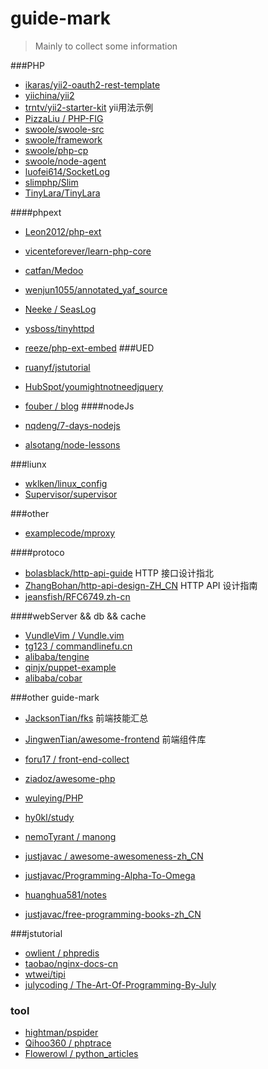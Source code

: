 # guide-mark

>Mainly to collect some information

###PHP

* [ikaras/yii2-oauth2-rest-template](https://github.com/ikaras/yii2-oauth2-rest-template/tree/master/application/api)
* [yiichina/yii2](https://github.com/yiichina/yii2)
* [trntv/yii2-starter-kit](https://github.com/trntv/yii2-starter-kit) yii用法示例
* [PizzaLiu / PHP-FIG](https://github.com/PizzaLiu/PHP-FIG)
* [swoole/swoole-src](https://github.com/swoole/swoole-src)
* [swoole/framework](https://github.com/swoole/framework)
* [swoole/php-cp](https://github.com/swoole/php-cp)
* [swoole/node-agent](https://github.com/swoole/node-agent)
* [luofei614/SocketLog](https://github.com/luofei614/SocketLog)
* [slimphp/Slim](https://github.com/slimphp/Slim)
* [TinyLara/TinyLara](https://github.com/TinyLara/TinyLara)

####phpext

* [Leon2012/php-ext](https://github.com/Leon2012/php-ext)
* [vicenteforever/learn-php-core](https://github.com/vicenteforever/learn-php-core)
* [catfan/Medoo](https://github.com/catfan/Medoo)
* [wenjun1055/annotated_yaf_source](https://github.com/wenjun1055/annotated_yaf_source)
* [Neeke / SeasLog](https://github.com/Neeke/SeasLog)
* [ysboss/tinyhttpd](https://github.com/ysboss/tinyhttpd)
* [reeze/php-ext-embed](https://github.com/reeze/php-ext-embed)
###UED

* [ruanyf/jstutorial](https://github.com/ruanyf/jstutorial)
* [HubSpot/youmightnotneedjquery](https://github.com/HubSpot/youmightnotneedjquery)
* [fouber / blog](https://github.com/fouber/blog)
####nodeJs

* [nqdeng/7-days-nodejs](https://github.com/nqdeng/7-days-nodejs)
* [alsotang/node-lessons](https://github.com/alsotang/node-lessons)


###liunx

* [wklken/linux_config](https://github.com/wklken/linux_config)
* [Supervisor/supervisor](https://github.com/Supervisor/supervisor)

###other

* [examplecode/mproxy](https://github.com/examplecode/mproxy)

####protoco

* [bolasblack/http-api-guide](https://github.com/bolasblack/http-api-guide) HTTP 接口设计指北
* [ZhangBohan/http-api-design-ZH_CN](https://github.com/ZhangBohan/http-api-design-ZH_CN) HTTP API 设计指南
* [jeansfish/RFC6749.zh-cn](https://github.com/jeansfish/RFC6749.zh-cn)

####webServer && db && cache

* [VundleVim / Vundle.vim](https://github.com/VundleVim/Vundle.vim)
* [tg123 / commandlinefu.cn](https://github.com/tg123/commandlinefu.cn)
* [alibaba/tengine](https://github.com/alibaba/tengine)
* [qinjx/puppet-example](https://github.com/qinjx/puppet-example)
* [alibaba/cobar](https://github.com/alibaba/cobar)


###other guide-mark

* [JacksonTian/fks](https://github.com/JacksonTian/fks) 前端技能汇总
* [JingwenTian/awesome-frontend](https://github.com/JingwenTian/awesome-frontend) 前端组件库
* [foru17 / front-end-collect](https://github.com/foru17/front-end-collect)

* [ziadoz/awesome-php](https://github.com/ziadoz/awesome-php)
* [wuleying/PHP](https://github.com/wuleying/PHP)
* [hy0kl/study](https://github.com/hy0kl/study)
* [nemoTyrant / manong](https://github.com/nemoTyrant/manong)
* [justjavac / awesome-awesomeness-zh_CN](https://github.com/justjavac/awesome-awesomeness-zh_CN)
* [justjavac/Programming-Alpha-To-Omega](https://github.com/justjavac/Programming-Alpha-To-Omega)
* [huanghua581/notes](https://github.com/huanghua581/notes)
* [justjavac/free-programming-books-zh_CN](https://github.com/justjavac/free-programming-books-zh_CN)


###jstutorial

* [owlient / phpredis](https://github.com/owlient/phpredis)
* [taobao/nginx-docs-cn](https://github.com/taobao/nginx-docs-cn)
* [wtwei/tipi](https://github.com/wtwei/tipi)
* [julycoding / The-Art-Of-Programming-By-July](https://github.com/julycoding/The-Art-Of-Programming-By-July)

### tool

* [hightman/pspider](https://github.com/hightman/pspider)
* [Qihoo360 / phptrace](https://github.com/Qihoo360/phptrace)
* [Flowerowl / python_articles](https://github.com/Flowerowl/python_articles)
